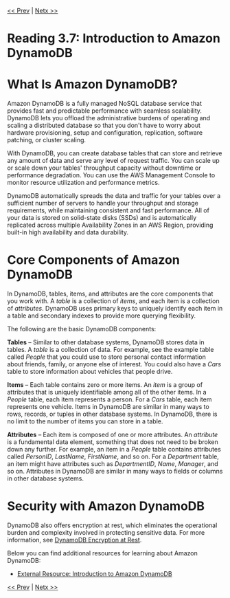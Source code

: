 [<< Prev](./Reading%203%206%20Amazon%20Relational%20Database%20Service.md)
|
[Netx >>](./Reading%203%208%20Choose%20the%20Right%20AWS%20Database%20Service.md)

# Reading 3.7: Introduction to Amazon DynamoDB

# **What Is Amazon DynamoDB?**

Amazon DynamoDB is a fully managed NoSQL database service that provides fast and predictable performance with seamless scalability. DynamoDB lets you offload the administrative burdens of operating and scaling a distributed database so that you don't have to worry about hardware provisioning, setup and configuration, replication, software patching, or cluster scaling.

With DynamoDB, you can create database tables that can store and retrieve any amount of data and serve any level of request traffic. You can scale up or scale down your tables' throughput capacity without downtime or performance degradation. You can use the AWS Management Console to monitor resource utilization and performance metrics.

DynamoDB automatically spreads the data and traffic for your tables over a sufficient number of servers to handle your throughput and storage requirements, while maintaining consistent and fast performance. All of your data is stored on solid-state disks (SSDs) and is automatically replicated across multiple Availability Zones in an AWS Region, providing built-in high availability and data durability.

# **Core Components of Amazon DynamoDB**

In DynamoDB, tables, items, and attributes are the core components that you work with. A *table* is a collection of *items*, and each item is a collection of *attributes*. DynamoDB uses primary keys to uniquely identify each item in a table and secondary indexes to provide more querying flexibility.

The following are the basic DynamoDB components:

**Tables** – Similar to other database systems, DynamoDB stores data in tables. A *table* is a collection of data. For example, see the example table called *People* that you could use to store personal contact information about friends, family, or anyone else of interest. You could also have a *Cars* table to store information about vehicles that people drive.

**Items** – Each table contains zero or more items. An *item* is a group of attributes that is uniquely identifiable among all of the other items. In a *People* table, each item represents a person. For a *Cars* table, each item represents one vehicle. Items in DynamoDB are similar in many ways to rows, records, or tuples in other database systems. In DynamoDB, there is no limit to the number of items you can store in a table.

**Attributes** – Each item is composed of one or more attributes. An *attribute* is a fundamental data element, something that does not need to be broken down any further. For example, an item in a *People* table contains attributes called *PersonID*, *LastName*, *FirstName*, and so on. For a *Department* table, an item might have attributes such as *DepartmentID*, *Name*, *Manager*, and so on. Attributes in DynamoDB are similar in many ways to fields or columns in other database systems.

# **Security with Amazon DynamoDB**

DynamoDB also offers encryption at rest, which eliminates the operational burden and complexity involved in protecting sensitive data. For more information, see [DynamoDB Encryption at Rest](https://docs.aws.amazon.com/amazondynamodb/latest/developerguide/EncryptionAtRest.html).

Below you can find additional resources for learning about Amazon DynamoDB:

- [External Resource: Introduction to Amazon DynamoDB](https://docs.aws.amazon.com/amazondynamodb/latest/developerguide/Introduction.html)

[<< Prev](./Reading%203%206%20Amazon%20Relational%20Database%20Service.md)
|
[Netx >>](./Reading%203%208%20Choose%20the%20Right%20AWS%20Database%20Service.md)

